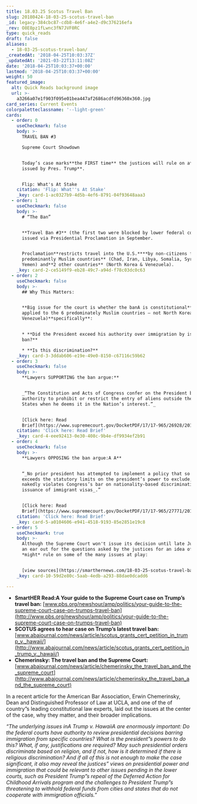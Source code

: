 ```yaml
---
title: 18.03.25 Scotus Travel Ban
slug: 20180424-18-03-25-scotus-travel-ban
_id: legacy-384cbc87-cdb8-4e6f-a4e2-d9c376216efa
_rev: O8E8pz1fLwnc3fN7JVF0RC
type: quick_reads
draft: false
aliases:
  - 18-03-25-scotus-travel-ban/
_createdAt: '2018-04-25T10:03:37Z'
_updatedAt: '2021-03-22T13:11:08Z'
date: '2018-04-25T10:03:37+00:00'
lastmod: '2018-04-25T10:03:37+00:00'
weight: 50
featured_image:
  alt: Quick Reads background image
  url: >-
    a3266a07e1f903f095e01bea447af2686acdfd96360x360.jpg
card_series: Current Events
colorpaletteclassname: '--light-green'
cards:
  - order: 0
    useCheckmark: false
    body: >-
      TRAVEL BAN #3  

      Supreme Court Showdown


      Today’s case marks**the FIRST time** the justices will rule on a**policy
      issued by Pres. Trump**.


      Flip: What's At Stake
    citation: 'Flip: What''s At Stake'
    _key: card-1-ac0327b9-4d5b-4ef6-8791-04f93648aaa3
  - order: 1
    useCheckmark: false
    body: >-
      # “The Ban”


      **Travel Ban #3** (the first two were blocked by lower federal courts)
      issued via Presidential Proclamation in September.


      Proclamation**restricts travel into the U.S.****by non-citizens from****6
      predominantly Muslim countries** (Chad, Iran, Libya, Somalia, Syria,
      Yemen) and**2 other countries** (North Korea & Venezuela).
    _key: card-2-ce5149f9-eb28-49c7-a94d-f78c03dc0c63
  - order: 2
    useCheckmark: false
    body: >-
      ## Why This Matters:


      **Big issue for the court is whether the banA is constitutional**A (as
      applied to the 6 predominately Muslim countries – not North Korea &
      Venezuela)**specifically**:


      * **Did the President exceed his authority over immigration by issuing the
      ban?**

      * **Is this discrimination?**
    _key: card-3-3ddab606-e19e-49e0-8150-c67116c59b62
  - order: 3
    useCheckmark: false
    body: >-
      **Lawyers SUPPORTING the ban argue:**


      _“The Constitution and Acts of Congress confer on the President broad
      authority to prohibit or restrict the entry of aliens outside the United
      States when he deems it in the Nation’s interest.”_


      [Click here: Read
      Brief](https://www.supremecourt.gov/DocketPDF/17/17-965/26928/20180106115022487_Trump%20v%20Hawaii%20Revised%20Petition.pdf)
    citation: 'Click here: Read Brief'
    _key: card-4-eee92413-0e30-408c-9b4e-df9934ef2b91
  - order: 4
    useCheckmark: false
    body: >-
      **Lawyers OPPOSING the ban argue:A A**


      “_No prior president has attempted to implement a policy that so baldly
      exceeds the statutory limits on the president’s power to exclude, or so
      nakedly violates Congress’s bar on nationality-based discrimination in the
      issuance of immigrant visas_.”


      [Click here: Read
      Brief](https://www.supremecourt.gov/DocketPDF/17/17-965/27771/20180112172848825_Trump%20v.%20Hawaii%20Brief%20in%20Opposition.pdf)
    citation: 'Click here: Read Brief'
    _key: card-5-a0104606-e941-4518-9193-85e2851e19c8
  - order: 5
    useCheckmark: true
    body: >-
      Although the Supreme Court won't issue its decision until late June, keep
      an ear out for the questions asked by the justices for an idea of how they
      *might* rule on some of the many issues at play:


      [view sources](https://smarthernews.com/18-03-25-scotus-travel-ban/)
    _key: card-10-59d2e80c-5aab-4edb-a293-88dae0dcadd6

---
```

* **SmartHER Read:A Your guide to the Supreme Court case on Trump’s travel ban:** [www.pbs.org/newshour/amp/politics/your-guide-to-the-supreme-court-case-on-trumps-travel-ban](http://www.pbs.org/newshour/amp/politics/your-guide-to-the-supreme-court-case-on-trumps-travel-ban)
* **SCOTUS agrees to hear case on Trump’s latest travel ban:** [www.abajournal.com/news/article/scotus_grants_cert_petition_in_trump_v._hawaii/](http://www.abajournal.com/news/article/scotus_grants_cert_petition_in_trump_v._hawaii/)
* **Chemerinsky: The travel ban and the Supreme Court:** [www.abajournal.com/news/article/chemerinsky_the_travel_ban_and_the_supreme_court](http://www.abajournal.com/news/article/chemerinsky_the_travel_ban_and_the_supreme_court)

In a recent article for the American Bar Association, Erwin Chemerinsky, Dean and Distinguished Professor of Law at UCLA, and one of the of country”s leading constitutional law experts, laid out the issues at the center of the case, why they matter, and their broader implications.

_“The underlying issues inA Trump v. HawaiiA are enormously important: Do the federal courts have authority to review presidential decisions barring immigration from specific countries? What is the president”s powers to do this? What, if any, justifications are required? May such presidential orders discriminate based on religion, and if not, how is it determined if there is religious discrimination? And if all of this is not enough to make the case significant, it also may reveal the justices” views on presidential power and immigration that could be relevant to other issues pending in the lower courts, such as President Trump”s repeal of the Deferred Action for Childhood Arrivals program and the challenges to President Trump”s threatening to withhold federal funds from cities and states that do not cooperate with immigration officials.”_